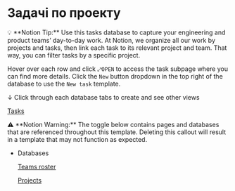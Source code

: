 # Задачі по проекту

<aside>
💡 **Notion Tip:** Use this tasks database to capture your engineering and product teams’ day-to-day work. At Notion, we organize all our work by projects and tasks, then link each task to its relevant project and team. That way, you can filter tasks by a specific project.

</aside>

Hover over each row and click `⤢OPEN` to access the task subpage where you can find more details. Click the  `New` button dropdown in the top right of the database to use the `New task` template.

↓ Click through each database tabs to create and see other views

[Tasks](%D0%97%D0%B0%D0%B4%D0%B0%D1%87%D1%96%20%D0%BF%D0%BE%20%D0%BF%D1%80%D0%BE%D0%B5%D0%BA%D1%82%D1%83%20f6a318de337c4fa7be022fae7b0f2d1e/Tasks%2010e1fcb8f9b1454dadc4983957089ad2.csv)

<aside>
⚠️ **Notion Warning:** The toggle below contains pages and databases that are referenced throughout this template. Deleting this callout will result in a template that may not function as expected.

- Databases
    
    [Teams roster](https://www.notion.so/Teams-roster-06df5f8981034da08a50a8b24a7fa969?pvs=21)
    
    [Projects](https://www.notion.so/Projects-608041cca09440c68af744e3d10330c1?pvs=21)
    
</aside>